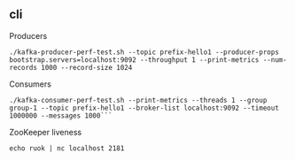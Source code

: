 ## cli

Producers
```
./kafka-producer-perf-test.sh --topic prefix-hello1 --producer-props bootstrap.servers=localhost:9092 --throughput 1 --print-metrics --num-records 1000 --record-size 1024
```

Consumers
```
./kafka-consumer-perf-test.sh --print-metrics --threads 1 --group group-1 --topic prefix-hello1 --broker-list localhost:9092 --timeout 1000000 --messages 1000```
```

ZooKeeper liveness
```
echo ruok | nc localhost 2181
```
